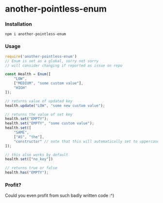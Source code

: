 # another-pointless-enum

### Installation
`npm i another-pointless-enum`

### Usage
```javascript
require('another-pointless-enum')
// Enum is set as a global, sorry not sorry
// will consider changing if reported as issue on repo

const Health = Enum([
	"LOW",
	["MEDIUM", "some custom value"],
	"HIGH"
]);

// returns value of updated key
health.update("LOW", "some new custom value");

// returns the value of set key
health.set("EMPTY");
health.set("EMPTY", "some custom value");
health.set([
	"SAME",
	["AS", "the"],
	"constructor" // note that this will automatically set to uppercase for enums
]);

// this also works by default
health.set(["no_key"])

// returns true or false
health.has("EMPTY"); 

```

### Profit?
Could you even profit from such badly written code :^)